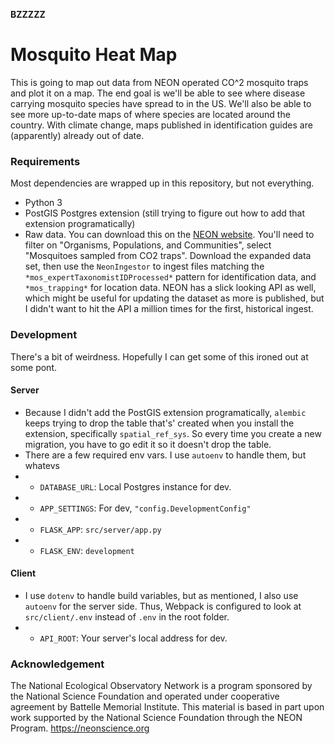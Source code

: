 **BZZZZZ**

# Mosquito Heat Map
This is going to map out data from NEON operated CO^2 mosquito traps and plot it on a map. The end goal is we'll be able to see where disease carrying mosquito species have spread to in the US. We'll also be able to see more up-to-date maps of where species are located around the country. With climate change, maps published in identification guides are (apparently) already out of date.

### Requirements
Most dependencies are wrapped up in this repository, but not everything.
* Python 3
* PostGIS Postgres extension (still trying to figure out how to add that extension programatically)
* Raw data. You can download this on the [NEON website](https://data.neonscience.org/browse-data). You'll need to filter on "Organisms, Populations, and Communities", select "Mosquitoes sampled from CO2 traps". Download the expanded data set, then use the `NeonIngestor` to ingest files matching the `*mos_expertTaxonomistIDProcessed*` pattern for identification data, and `*mos_trapping*` for location data. NEON has a slick looking API as well, which might be useful for updating the dataset as more is published, but I didn't want to hit the API a million times for the first, historical ingest.

### Development
There's a bit of weirdness. Hopefully I can get some of this ironed out at some pont.

#### Server
* Because I didn't add the PostGIS extension programatically, `alembic` keeps trying to drop the table that's' created when you install the extension, specifically `spatial_ref_sys`. So every time you create a new migration, you have to go edit it so it doesn't drop the table.
* There are a few required env vars. I use `autoenv` to handle them, but whatevs
* * `DATABASE_URL`: Local Postgres instance for dev.
* * `APP_SETTINGS`: For dev, `"config.DevelopmentConfig"`
* * `FLASK_APP`: `src/server/app.py`
* * `FLASK_ENV`: `development`

#### Client
* I use `dotenv` to handle build variables, but as mentioned, I also use `autoenv` for the server side. Thus, Webpack is configured to look at `src/client/.env` instead of `.env` in the root folder.
* * `API_ROOT`: Your server's local address for dev.

### Acknowledgement
The National Ecological Observatory Network is a program sponsored by the National Science Foundation and operated under cooperative agreement by Battelle Memorial Institute. This material is based in part upon work supported by the National Science Foundation through the NEON Program.
https://neonscience.org